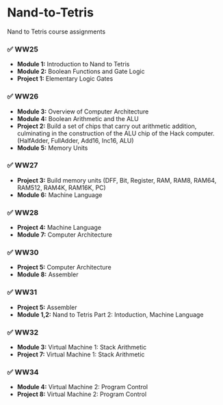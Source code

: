 # Nand-to-Tetris

Nand to Tetris course assignments

### ✅ WW25

- **Module 1:** Introduction to Nand to Tetris
- **Module 2:** Boolean Functions and Gate Logic
- **Project 1:** Elementary Logic Gates

### ✅ WW26

- **Module 3:** Overview of Computer Architecture
- **Module 4:** Boolean Arithmetic and the ALU
- **Project 2:** Build a set of chips that carry out arithmetic addition, culminating in the construction of
  the ALU chip of the Hack computer. (HalfAdder, FullAdder, Add16, Inc16, ALU)
- **Module 5:** Memory Units

### ✅ WW27

- **Project 3:** Build memory units (DFF, Bit, Register, RAM, RAM8, RAM64, RAM512, RAM4K, RAM16K, PC)
- **Module 6:** Machine Language

### ✅ WW28

- **Project 4:** Machine Language
- **Module 7:** Computer Architecture

### ✅ WW30

- **Project 5:** Computer Architecture
- **Module 8:** Assembler

### ✅ WW31

- **Project 5:** Assembler
- **Module 1,2:** Nand to Tetris Part 2: Intoduction, Machine Language

### ✅ WW32

- **Module 3:** Virtual Machine 1: Stack Arithmetic
- **Project 7:** Virtual Machine 1: Stack Arithmetic

### ✅ WW34

- **Module 4:** Virtual Machine 2: Program Control
- **Project 8:** Virtual Machine 2: Program Control
